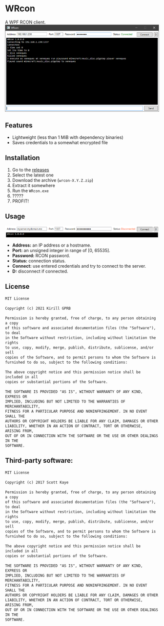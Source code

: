 # WRcon
A WPF RCON client.  
![](media/screenshot01.png)

## Features
* Lightweight (less than 1 MiB with dependency binaries)
* Saves credentials to a somewhat encrypted file

## Installation
1. Go to the [releases](https://github.com/undnull/wrcon/releases)
2. Select the latest one
3. Download the archive (`wrcon-X.Y.Z.zip`)
4. Extract it somewhere
5. Run the `WRcon.exe`
6. ?????
7. PROFIT!

## Usage
![](media/readme01.png)
* **Address:** an IP address or a hostname.
* **Port:** an unsigned integer in range of [0, 65535].
* **Password:** RCON password.
* **Status:** connection status.
* **Connect:** use entered credentials and try to connect to the server.
* **D:** disconnect if connected.

## License
```
MIT License

Copyright (c) 2021 Kirill GPRB

Permission is hereby granted, free of charge, to any person obtaining a copy
of this software and associated documentation files (the "Software"), to deal
in the Software without restriction, including without limitation the rights
to use, copy, modify, merge, publish, distribute, sublicense, and/or sell
copies of the Software, and to permit persons to whom the Software is
furnished to do so, subject to the following conditions:

The above copyright notice and this permission notice shall be included in all
copies or substantial portions of the Software.

THE SOFTWARE IS PROVIDED "AS IS", WITHOUT WARRANTY OF ANY KIND, EXPRESS OR
IMPLIED, INCLUDING BUT NOT LIMITED TO THE WARRANTIES OF MERCHANTABILITY,
FITNESS FOR A PARTICULAR PURPOSE AND NONINFRINGEMENT. IN NO EVENT SHALL THE
AUTHORS OR COPYRIGHT HOLDERS BE LIABLE FOR ANY CLAIM, DAMAGES OR OTHER
LIABILITY, WHETHER IN AN ACTION OF CONTRACT, TORT OR OTHERWISE, ARISING FROM,
OUT OF OR IN CONNECTION WITH THE SOFTWARE OR THE USE OR OTHER DEALINGS IN THE
SOFTWARE.
```

## Third-party software:
```
MIT License

Copyright (c) 2017 Scott Kaye

Permission is hereby granted, free of charge, to any person obtaining a copy
of this software and associated documentation files (the "Software"), to deal
in the Software without restriction, including without limitation the rights
to use, copy, modify, merge, publish, distribute, sublicense, and/or sell
copies of the Software, and to permit persons to whom the Software is
furnished to do so, subject to the following conditions:

The above copyright notice and this permission notice shall be included in all
copies or substantial portions of the Software.

THE SOFTWARE IS PROVIDED "AS IS", WITHOUT WARRANTY OF ANY KIND, EXPRESS OR
IMPLIED, INCLUDING BUT NOT LIMITED TO THE WARRANTIES OF MERCHANTABILITY,
FITNESS FOR A PARTICULAR PURPOSE AND NONINFRINGEMENT. IN NO EVENT SHALL THE
AUTHORS OR COPYRIGHT HOLDERS BE LIABLE FOR ANY CLAIM, DAMAGES OR OTHER
LIABILITY, WHETHER IN AN ACTION OF CONTRACT, TORT OR OTHERWISE, ARISING FROM,
OUT OF OR IN CONNECTION WITH THE SOFTWARE OR THE USE OR OTHER DEALINGS IN THE
SOFTWARE.
```
